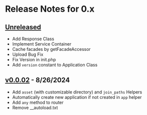 # Release Notes for 0.x

## [Unreleased](https://github.com/parsa-mostafaie/pluslib/compare/v0.0.02...master)

* Add Response Class
* Implement Service Container
* Cache facades by getFacadeAccessor
* Upload Bug Fix
* Fix Version in init.php
* Add `version` constant to Application Class

## [v0.0.02](https://github.com/parsa-mostafaie/pluslib/compare/v0.0.01...v0.0.02) - 8/26/2024

* Add `asset` (with customizable directory) and `join_paths` Helpers
* Automatically create new application if not created in `app` helper
* Add `any` method to router
* Remove __autoload.txt
